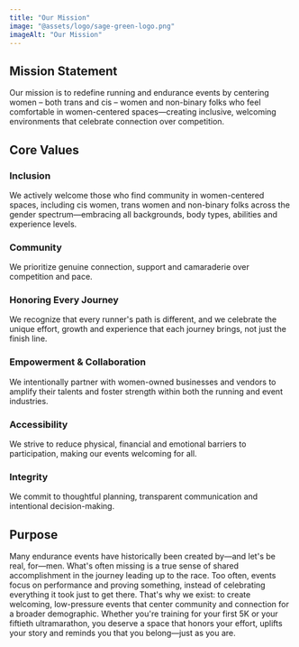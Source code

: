 ```yaml
---
title: "Our Mission"
image: "@assets/logo/sage-green-logo.png"
imageAlt: "Our Mission"
---
```


## Mission Statement

Our mission is to redefine running and endurance events by centering women – both trans and cis – women and non-binary folks who feel comfortable in women-centered spaces—creating inclusive, welcoming environments that celebrate connection over competition.

## Core Values

### Inclusion
We actively welcome those who find community in women-centered spaces, including cis women, trans women and non-binary folks across the gender spectrum—embracing all backgrounds, body types, abilities and experience levels.

### Community
We prioritize genuine connection, support and camaraderie over competition and pace.

### Honoring Every Journey
We recognize that every runner's path is different, and we celebrate the unique effort, growth and experience that each journey brings, not just the finish line. 

### Empowerment & Collaboration
We intentionally partner with women-owned businesses and vendors to amplify their talents and foster strength within both the running and event industries.

### Accessibility
We strive to reduce physical, financial and emotional barriers to participation, making our events welcoming for all.

### Integrity
We commit to thoughtful planning, transparent communication and intentional decision-making. 

## Purpose
Many endurance events have historically been created by—and let's be real, for—men. What's often missing is a true sense of shared accomplishment in the journey leading up to the race. Too often, events focus on performance and proving something, instead of celebrating everything it took just to get there. That's why we exist: to create welcoming, low-pressure events that center community and connection for a broader demographic. Whether you're training for your first 5K or your fiftieth ultramarathon, you deserve a space that honors your effort, uplifts your story and reminds you that you belong—just as you are.